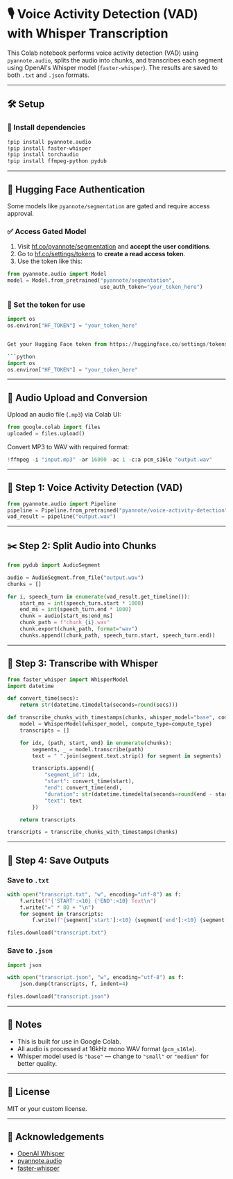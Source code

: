 # 🎙️ Voice Activity Detection (VAD) with Whisper Transcription

This Colab notebook performs voice activity detection (VAD) using `pyannote.audio`, splits the audio into chunks, and transcribes each segment using OpenAI's Whisper model (`faster-whisper`). The results are saved to both `.txt` and `.json` formats.

---

## 🛠️ Setup

### 🔧 Install dependencies
```bash
!pip install pyannote.audio
!pip install faster-whisper
!pip install torchaudio
!pip install ffmpeg-python pydub
```

---

## 🔐 Hugging Face Authentication

Some models like `pyannote/segmentation` are gated and require access approval.

### ✅ Access Gated Model
1. Visit [hf.co/pyannote/segmentation](https://huggingface.co/pyannote/segmentation) and **accept the user conditions**.
2. Go to [hf.co/settings/tokens](https://huggingface.co/settings/tokens) to **create a read access token**.
3. Use the token like this:
```python
from pyannote.audio import Model
model = Model.from_pretrained("pyannote/segmentation", 
                              use_auth_token="your_token_here")
```

### 🔐 Set the token for use
```python
import os
os.environ["HF_TOKEN"] = "your_token_here"


Get your Hugging Face token from https://huggingface.co/settings/tokens and set it:

```python
import os
os.environ["HF_TOKEN"] = "your_token_here"
```
---

## 🎵 Audio Upload and Conversion

Upload an audio file (`.mp3`) via Colab UI:

```python
from google.colab import files
uploaded = files.upload()
```

Convert MP3 to WAV with required format:

```python
!ffmpeg -i "input.mp3" -ar 16000 -ac 1 -c:a pcm_s16le "output.wav"
```

---

## 🧠 Step 1: Voice Activity Detection (VAD)

```python
from pyannote.audio import Pipeline
pipeline = Pipeline.from_pretrained("pyannote/voice-activity-detection", use_auth_token=os.getenv("HF_TOKEN"))
vad_result = pipeline("output.wav")
```

---

## ✂️ Step 2: Split Audio into Chunks

```python
from pydub import AudioSegment

audio = AudioSegment.from_file("output.wav")
chunks = []

for i, speech_turn in enumerate(vad_result.get_timeline()):
    start_ms = int(speech_turn.start * 1000)
    end_ms = int(speech_turn.end * 1000)
    chunk = audio[start_ms:end_ms]
    chunk_path = f"chunk_{i}.wav"
    chunk.export(chunk_path, format="wav")
    chunks.append((chunk_path, speech_turn.start, speech_turn.end))
```

---

## 📝 Step 3: Transcribe with Whisper

```python
from faster_whisper import WhisperModel
import datetime

def convert_time(secs):
    return str(datetime.timedelta(seconds=round(secs)))

def transcribe_chunks_with_timestamps(chunks, whisper_model="base", compute_type="float16"):
    model = WhisperModel(whisper_model, compute_type=compute_type)
    transcripts = []

    for idx, (path, start, end) in enumerate(chunks):
        segments, _ = model.transcribe(path)
        text = " ".join(segment.text.strip() for segment in segments)

        transcripts.append({
            "segment_id": idx,
            "start": convert_time(start),
            "end": convert_time(end),
            "duration": str(datetime.timedelta(seconds=round(end - start))),
            "text": text
        })

    return transcripts

transcripts = transcribe_chunks_with_timestamps(chunks)
```

---

## 💾 Step 4: Save Outputs

### Save to `.txt`
```python
with open("transcript.txt", "w", encoding="utf-8") as f:
    f.write(f"{'START':<10} {'END':<10} Text\n")
    f.write("=" * 80 + "\n")
    for segment in transcripts:
        f.write(f"{segment['start']:<10} {segment['end']:<10} {segment['text']}\n\n")

files.download("transcript.txt")
```

### Save to `.json`
```python
import json

with open("transcript.json", "w", encoding="utf-8") as f:
    json.dump(transcripts, f, indent=4)

files.download("transcript.json")
```

---

## 📌 Notes

- This is built for use in Google Colab.
- All audio is processed at 16kHz mono WAV format (`pcm_s16le`).
- Whisper model used is `"base"` — change to `"small"` or `"medium"` for better quality.

---

## 📄 License

MIT or your custom license.

---

## 🙏 Acknowledgements

- [OpenAI Whisper](https://github.com/openai/whisper)
- [pyannote.audio](https://github.com/pyannote/pyannote-audio)
- [faster-whisper](https://github.com/guillaumekln/faster-whisper)
